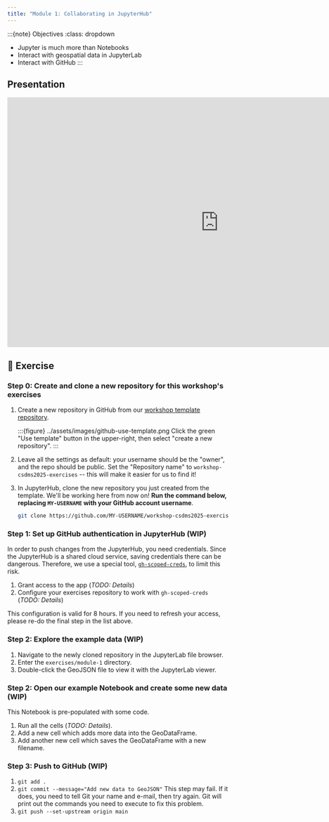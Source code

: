 ```yaml
---
title: "Module 1: Collaborating in JupyterHub"
---
```


:::{note} Objectives
:class: dropdown

* Jupyter is much more than Notebooks
* Interact with geospatial data in JupyterLab
* Interact with GitHub
:::


## Presentation

<iframe
  src="https://docs.google.com/presentation/d/e/2PACX-1vSX1BAt5-Dzd1VtXttMqSFRI-HhhCI3lQx8-tfmHQvsXabBrnDxsYYBMLNQgMhYZfTiFLV0vuxTnd3W/pubembed?start=false&loop=false&delayms=60000"
  frameborder="0" width="960" height="569" allowfullscreen="true"
  mozallowfullscreen="true" webkitallowfullscreen="true">
</iframe>


## 💪 Exercise

### Step 0: Create and clone a new repository for this workshop's exercises

1. Create a new repository in GitHub from our
  [workshop template repository](https://github.com/geojupyter/workshop-csdms2025-template).

    :::{figure} ../assets/images/github-use-template.png
    Click the green "Use template" button in the upper-right, then select "create a new
    repository".
    :::

1. Leave all the settings as default: your username should be the "owner", and the repo
   should be public. Set the "Repository name" to `workshop-csdms2025-exercises` -- this
   will make it easier for us to find it!

1. In JupyterHub, clone the new repository you just created from the template.
   We'll be working here from now on! **Run the command below, replacing `MY-USERNAME`
   with your GitHub account username**.

    ```bash
    git clone https://github.com/MY-USERNAME/workshop-csdms2025-exercises
    ```


### Step 1: Set up GitHub authentication in JupyterHub (WIP)

In order to push changes from the JupyterHub, you need credentials.
Since the JupyterHub is a shared cloud service, saving credentials there can be
dangerous.
Therefore, we use a special tool,
[`gh-scoped-creds`](https://github.com/jupyterhub/gh-scoped-creds),
to limit this risk.

1. Grant access to the app (_TODO: Details_)
1. Configure your exercises repository to work with `gh-scoped-creds` (_TODO: Details_)

This configuration is valid for 8 hours.
If you need to refresh your access, please re-do the final step in the list above.


### Step 2: Explore the example data (WIP)

1. Navigate to the newly cloned repository in the JupyterLab file browser.
1. Enter the `exercises/module-1` directory.
1. Double-click the GeoJSON file to view it with the JupyterLab viewer.


### Step 2: Open our example Notebook and create some new data (WIP)

This Notebook is pre-populated with some code.

1. Run all the cells (_TODO: Details_).
1. Add a new cell which adds more data into the GeoDataFrame.
1. Add another new cell which saves the GeoDataFrame with a new filename.


### Step 3: Push to GitHub (WIP)

1. `git add .`
2. `git commit --message="Add new data to GeoJSON"`
   This step may fail.
   If it does, you need to tell Git your name and e-mail, then try again.
   Git will print out the commands you need to execute to fix this problem. 
3. `git push --set-upstream origin main`
